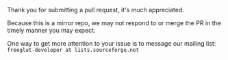 Thank you for submitting a pull request, it's much appreciated.

Because this is a mirror repo, we may not respond to or merge the PR in the timely manner you may expect.

One way to get more attention to your issue is to message our mailing list: `freeglut-developer at lists.sourceforge.net`